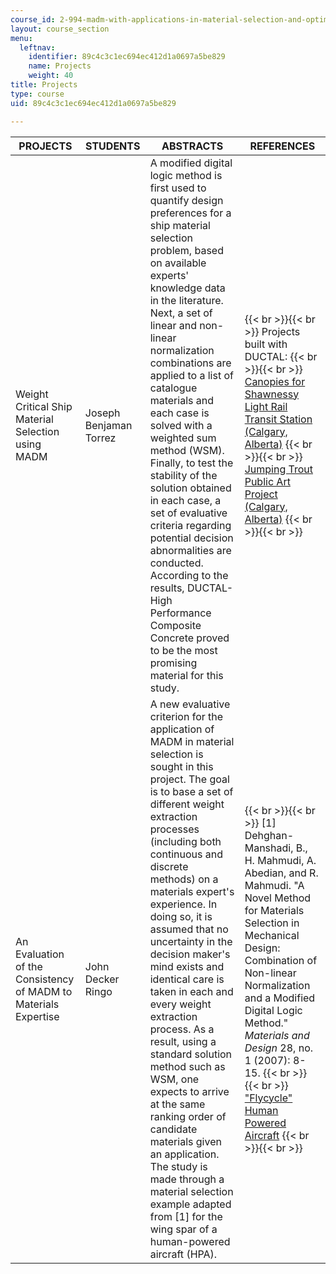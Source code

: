 ```yaml
---
course_id: 2-994-madm-with-applications-in-material-selection-and-optimal-design-january-iap-2007
layout: course_section
menu:
  leftnav:
    identifier: 89c4c3c1ec694ec412d1a0697a5be829
    name: Projects
    weight: 40
title: Projects
type: course
uid: 89c4c3c1ec694ec412d1a0697a5be829

---
```


| PROJECTS | STUDENTS | ABSTRACTS | REFERENCES |
| --- | --- | --- | --- |
| Weight Critical Ship Material Selection using MADM | Joseph Benjaman Torrez | A modified digital logic method is first used to quantify design preferences for a ship material selection problem, based on available experts' knowledge data in the literature. Next, a set of linear and non-linear normalization combinations are applied to a list of catalogue materials and each case is solved with a weighted sum method (WSM). Finally, to test the stability of the solution obtained in each case, a set of evaluative criteria regarding potential decision abnormalities are conducted. According to the results, DUCTAL-High Performance Composite Concrete proved to be the most promising material for this study. |  {{< br >}}{{< br >}} Projects built with DUCTAL: {{< br >}}{{< br >}} [Canopies for Shawnessy Light Rail Transit Station (Calgary, Alberta)](https://www.ductal.com/en/architecture/shawnessy-station) {{< br >}}{{< br >}} [Jumping Trout Public Art Project (Calgary, Alberta)](http://www.cpci.ca/?sc=potm&pn=monthly112006) {{< br >}}{{< br >}}  |
| An Evaluation of the Consistency of MADM to Materials Expertise | John Decker Ringo | A new evaluative criterion for the application of MADM in material selection is sought in this project. The goal is to base a set of different weight extraction processes (including both continuous and discrete methods) on a materials expert's experience. In doing so, it is assumed that no uncertainty in the decision maker's mind exists and identical care is taken in each and every weight extraction process. As a result, using a standard solution method such as WSM, one expects to arrive at the same ranking order of candidate materials given an application. The study is made through a material selection example adapted from \[1\] for the wing spar of a human-powered aircraft (HPA). |  {{< br >}}{{< br >}} \[1\] Dehghan-Manshadi, B., H. Mahmudi, A. Abedian, and R. Mahmudi. "A Novel Method for Materials Selection in Mechanical Design: Combination of Non-linear Normalization and a Modified Digital Logic Method." _Materials and Design_ 28, no. 1 (2007): 8-15. {{< br >}}{{< br >}} ["Flycycle" Human Powered Aircraft](http://peswiki.com/index.php/Directory:Flycycle) {{< br >}}{{< br >}}
